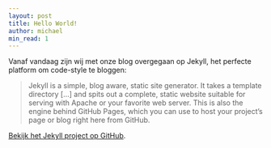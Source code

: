 ```yaml
---
layout: post
title: Hello World!
author: michael
min_read: 1
---
```


Vanaf vandaag zijn wij met onze blog overgegaan op Jekyll, het perfecte platform om code-style te bloggen:

> Jekyll is a simple, blog aware, static site generator. It takes a template directory [...] and spits out a complete, static website suitable for serving with Apache or your favorite web server. This is also the engine behind GitHub Pages, which you can use to host your project’s page or blog right here from GitHub.

[Bekijk het Jekyll project op GitHub](https://github.com/jekyll/jekyll).
